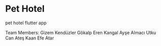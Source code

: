 # Pet Hotel
pet hotel flutter app 
 
Team Members:
Gizem Kendüzler
Gökalp Eren Kangal
Ayşe Almacı
Utku Can Ateş
Kaan Efe Atar

 
